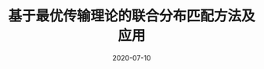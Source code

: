 ---
title: "基于最优传输理论的联合分布匹配方法及应用"
collection: journals
permalink: /publication/Jiyu
date: 2020-07-10
year: "2020"
venue: "计算机学报"
city: 
state: ""
thumbnail: 
teaser : 
authors: "曹杰彰，莫朗元，杜卿，国雍，赵沛霖，黄俊洲，谭明奎"
bibtex: Jiyu.txt
uri:
arxiv: 
project: 
source:
poster: 
data:
---